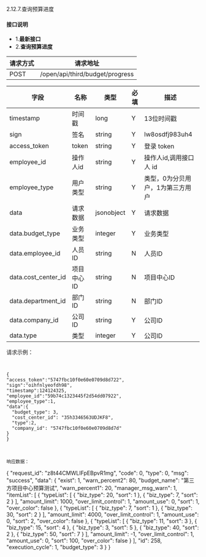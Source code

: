 2.12.7.查询预算进度

#### 接口说明
- 1.**最新接口**
- 2.**查询预算进度**


请求方式|请求地址
----|---
POST|/open/api/third/budget/progress

字段|名称|类型|必填|描述
-----|-----|----|----|----
timestamp|时间戳 |long |Y|13位时间戳
sign|签名 |string |Y|lw8osdfj983uh4
access_token|token | string |Y|登录 token
employee_id| 操作人id|string |Y|操作人id,调用接口人 id
employee_type| 用户类型|string|Y|类型，0为分贝用户，1为第三方用户
data |请求数据| jsonobject |Y|请求数据
data.budget_type|业务类型|integer |Y|业务类型
data.employee_id|人员ID|string |N|人员ID
data.cost_center_id|项目中心ID|string |N|  项目中心ID
data.department_id|部门ID|string |N|部门ID
data.company_id|公司ID|string |Y|公司ID
data.type|类型|integer |Y|公司ID




请求示例：

```


{
"access_token":"5747fbc10f0e60e0709d8d722",
"sign":"oihfnlyeofdh98",
"timestamp":124124325,
"employee_id":"59b74c1323445f2d54dd07922",
"employee_type":1,
"data":{
  "budget_type": 3,
  "cost_center_id": "35h3346563UDJKF8",
  "type":2,
  "company_id": "5747fbc10f0e60e0709d8d7d"
}
}



响应数据：

```

{
  "request_id": "z8t44CMWLIFpEBpvR1mg",
  "code": 0,
  "type": 0,
  "msg": "success",
  "data": {
    "exist": 1,
    "warn_percent2": 80,
    "budget_name": "第三方项目中心预算测试",
    "warn_percent1": 20,
    "manager_msg_warn": 1,
    "itemList": [
      {
        "typeList": [
          {
            "biz_type": 20,
            "sort": 1
          },
          {
            "biz_type": 7,
            "sort": 2
          }
        ],
        "amount_limit": 1000,
        "over_limit_control": 1,
        "amount_use": 0,
        "sort": 1,
        "over_color": false
      },
      {
        "typeList": [
          {
            "biz_type": 7,
            "sort": 1
          },
          {
            "biz_type": 30,
            "sort": 2
          }
        ],
        "amount_limit": 4000,
        "over_limit_control": 1,
        "amount_use": 0,
        "sort": 2,
        "over_color": false
      },
      {
        "typeList": [
          {
            "biz_type": 11,
            "sort": 3
          },
          {
            "biz_type": 15,
            "sort": 4
          },
          {
            "biz_type": 3,
            "sort": 5
          },
          {
            "biz_type": 40,
            "sort": 2
          },
          {
            "biz_type": 50,
            "sort": 7
          }
        ],
        "amount_limit": -1,
        "over_limit_control": 1,
        "amount_use": 0,
        "sort": 100,
        "over_color": false
      }
    ],
    "id": 258,
    "execution_cycle": 1,
    "budget_type": 3
  }
}


```














